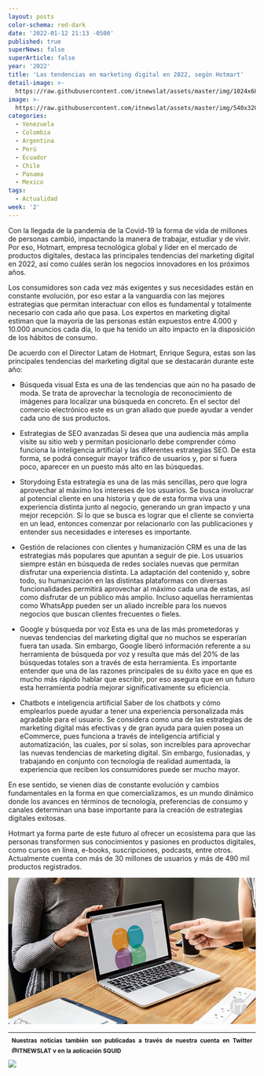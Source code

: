 ```yaml
---
layout: posts
color-schema: red-dark
date: '2022-01-12 21:13 -0500'
published: true
superNews: false
superArticle: false
year: '2022'
title: 'Las tendencias en marketing digital en 2022, según Hotmart'
detail-image: >-
  https://raw.githubusercontent.com/itnewslat/assets/master/img/1024x680/Marketing-Digital-g.jpg
image: >-
  https://raw.githubusercontent.com/itnewslat/assets/master/img/540x320/Marketing-Digital-p.jpg
categories:
  - Venezuela
  - Colombia
  - Argentina
  - Perú
  - Ecuador
  - Chile
  - Panama
  - Mexico
tags:
  - Actualidad
week: '2'
---
```

Con la llegada de la pandemia de la Covid-19 la forma de vida de millones de personas cambió, impactando la manera de trabajar, estudiar y de vivir. Por eso, Hotmart, empresa tecnológica global y líder en el mercado de productos digitales, destaca las principales tendencias del marketing digital en 2022, así como cuáles serán los negocios innovadores en los próximos años.
 
Los consumidores son cada vez más exigentes y sus necesidades están en constante evolución, por eso estar a la vanguardia con las mejores estrategias que permitan interactuar con ellos es fundamental y totalmente necesario con cada año que pasa. Los expertos en marketing digital estiman que la mayoría de las personas están expuestos entre 4.000 y 10.000 anuncios cada día, lo que ha tenido un alto impacto en la disposición de los hábitos de consumo.
 
De acuerdo con el Director Latam de Hotmart, Enrique Segura, estas son las principales tendencias del marketing digital que se destacarán durante este año:
 
- Búsqueda visual
Esta es una de las tendencias que aún no ha pasado de moda. Se trata de aprovechar la tecnología de reconocimiento de imágenes para localizar una búsqueda en concreto. En el sector del comercio electrónico este es un gran aliado que puede ayudar a vender cada uno de sus productos.

- Estrategias de SEO avanzadas
Si desea que una audiencia más amplia visite su sitio web y permitan posicionarlo debe comprender cómo funciona la inteligencia artificial y las diferentes estrategias SEO. De esta forma, se podrá conseguir mayor tráfico de usuarios y, por si fuera poco, aparecer en un puesto más alto en las búsquedas.
 
- Storydoing
Esta estrategia es una de las más sencillas, pero que logra aprovechar al máximo los intereses de los usuarios. Se busca involucrar al potencial cliente en una historia y que de esta forma viva una experiencia distinta junto al negocio, generando un gran impacto y una mejor recepción. Si lo que se busca es lograr que el cliente se convierta en un lead, entonces comenzar por relacionarlo con las publicaciones y entender sus necesidades e intereses es importante.
 
- Gestión de relaciones con clientes y humanización
CRM es una de las estrategias más populares que apuntan a seguir de pie. Los usuarios siempre están en búsqueda de redes sociales nuevas que permitan disfrutar una experiencia distinta. La adaptación del contenido y, sobre todo, su humanización en las distintas plataformas con diversas funcionalidades permitirá aprovechar al máximo cada una de estas, así como disfrutar de un público más amplio. Incluso aquellas herramientas como WhatsApp pueden ser un aliado increíble para los nuevos negocios que buscan clientes frecuentes o fieles.

- Google y búsqueda por voz
Esta es una de las más prometedoras y nuevas tendencias del marketing digital que no muchos se esperarían fuera tan usada. Sin embargo, Google liberó información referente a su herramienta de búsqueda por voz y resulta que más del 20% de las búsquedas totales son a través de esta herramienta. Es importante entender que una de las razones principales de su éxito yace en que es mucho más rápido hablar que escribir, por eso asegura que en un futuro esta herramienta podría mejorar significativamente su eficiencia.
 
- Chatbots e inteligencia artificial
Saber de los chatbots y cómo emplearlos puede ayudar a tener una experiencia personalizada más agradable para el usuario. Se considera como una de las estrategias de marketing digital más efectivas y de gran ayuda para quien posea un eCommerce, pues funciona a través de inteligencia artificial y automatización, las cuales, por sí solas, son increíbles para aprovechar las nuevas tendencias de marketing digital. Sin embargo, fusionadas, y trabajando en conjunto con tecnología de realidad aumentada, la experiencia que reciben los consumidores puede ser mucho mayor.

 
En ese sentido, se vienen días de constante evolución y cambios fundamentales en la forma en que comercializamos, es un mundo dinámico donde los avances en términos de tecnología, preferencias de consumo y canales determinan una base importante para la creación de estrategias digitales exitosas.
 
Hotmart ya forma parte de este futuro al ofrecer un ecosistema para que las personas transformen sus conocimientos y pasiones en productos digitales, como cursos en línea, e-books, suscripciones, podcasts, entre otros. Actualmente cuenta con más de 30 millones de usuarios y más de 490 mil productos registrados.

![](https://raw.githubusercontent.com/itnewslat/assets/master/img/540x320/Marketing-Digital-p.jpg)

<table style="height: 42px;" width="569">
<tbody>
<tr>
<td style="text-align: justify;"><sub><strong>Nuestras noticias también son publicadas a través de nuestra cuenta en Twitter <a href="https://twitter.com/itnewslat?lang=es">@ITNEWSLAT</a> y en la aplicación <a href="https://squidapp.co/en/">SQUID</a></strong></sub></td>
</tr>
</tbody>
</table>

<img src="https://tracker.metricool.com/c3po.jpg?hash=56f88a41e39ab42c063cc51676587a04"/>